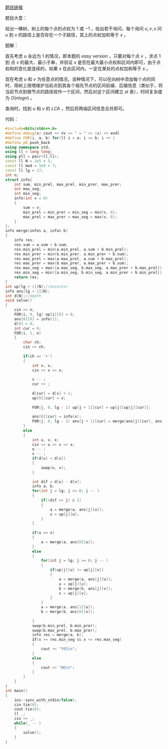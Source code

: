 [题目链接](https://codeforces.com/contest/1843/problem/F2)



题目大意：

给出一棵树，树上的每个点的点权为 $1$ 或 $-1$ ，给出若干询问，每个询问 $u, v, x$ 问 $u$ 到 $v$ 的路径上是否存在一个子路径，其上的点权加和等于 $x$ 。

题解：

首先考虑 $u$ 永远为 $1$ 的情况，即本题的 $easy\ version$ ，只要对每个点 $v$ ，求点 $1$ 到 点 $v$ 的最大、最小子串，并验证 $x$ 是否在最大最小点权和区间内即可，由于点权和的变化是连续的，如果 $x$ 在此区间内，一定在某处的点权加和等于 $x$ 。

现在考虑 $u$ 和 $v$ 为任意点的情况，该种情况下，可以在向树中添加每个点的同时，用树上倍增维护当前点到其各个祖先节点的区间前缀、后缀信息（类似于，将当前节点到根节点的路径视作一个区间，然后对这个区间建立 $st$ 表），时间复杂度为 $O(nlogn)$ 。

查询时，找到 $u$ 和 $v$ 的 $LCA$ ，然后将两端区间信息合并即可。

代码：

```c++
#include<bits/stdc++.h>
#define debug(x) cout << #x << " = " << (x) << endl
#define FOR(i, a, b) for(ll i = a; i <= b; i ++ )
#define pb push_back
using namespace std;
using ll = long long;
using pll = pair<ll,ll>;
const ll N = 2e5 + 5;
const ll mod = 1e9 + 7;
const ll lg = 17;
int n;
struct info{
	int sum, min_prel, max_prel, min_prer, max_prer;
	int max_seg;
	int min_seg;
	info(int v = 0)
	{
		sum = v;
		min_prel = min_prer = min_seg = min(v, 0);
		max_prel = max_prer = max_seg = max(v, 0);
	}	
};
info merge(info& a, info& b)
{
	info res;
	res.sum = a.sum + b.sum;
	res.min_prel = min(a.min_prel, a.sum + b.min_prel);
	res.min_prer = min(b.min_prer, a.min_prer + b.sum);
	res.max_prel = max(a.max_prel, a.sum + b.max_prel);
	res.max_prer = max(b.max_prer, a.max_prer + b.sum);
	res.max_seg = max({a.max_seg, b.max_seg, a.max_prer + b.max_prel});
	res.min_seg = min({a.min_seg, b.min_seg, a.min_prer + b.min_prel});
	return res;
}
int up[lg + 1][N];//ancestor
info ans[lg + 1][N];
int d[N];//depth
void solve()
{
	cin >> n;
	FOR(i, 0, lg) up[i][0] = 0;
	ans[0][0] = info(1);
	d[0] = 0;
	int cur = 0;
	FOR(i, 1, n)
	{
		char ch;
		cin >> ch;
		
		if(ch == '+')
		{
			int v, x;
			cin >> v >> x;
			
			v -- ;
			cur ++ ;
			
			d[cur] = d[v] + 1;
			up[0][cur] = v;
			
			FOR(j, 0, lg - 1) up[j + 1][cur] = up[j][up[j][cur]];
			
			ans[0][cur] = info(x);
			FOR(j, 0, lg - 1) ans[j + 1][cur] = merge(ans[j][cur], ans[j][up[j][cur]]);
		}
		else
		{
			int u, v, x;
			cin >> u >> v >> x;
			u -- ;
			v -- ;
			if(d[u] < d[v])
			{
				swap(u, v);
			}
			
			int dif = d[u] - d[v];
			info a, b;
			for(int j = lg; j >= 0; j -- )
			{
				if((dif >> j) & 1)
				{
					a = merge(a, ans[j][u]);
					u = up[j][u];
				}
			}
			
			if(u == v)
			{
				a = merge(a, ans[0][u]);
			}
			else
			{
				for(int j = lg; j >= 0; j -- )
				{
					if(up[j][u] != up[j][v])
					{
						a = merge(a, ans[j][u]);
						u = up[j][u];
						b = merge(b, ans[j][v]);
						v = up[j][v];
					}
				}
				a = merge(a, ans[1][u]);
				b = merge(b, ans[0][v]);
				
			}
			swap(b.min_prel, b.min_prer);
			swap(b.max_prel, b.max_prer);
			info res = merge(a, b);
			if(x >= res.min_seg && x <= res.max_seg)
			{
				cout << "YES\n";
			}
			else
			{
				cout << "NO\n";
			}
		}
	}
}
int main()
{
	ios::sync_with_stdio(false);
	cin.tie(0);
	cout.tie(0);
	ll _;
	cin >> _;
	while(_ -- )
	{
		solve();
	}
}
```

